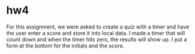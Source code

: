 # hw4

For this assignment, we were asked to create a quiz with a timer and have the user enter a score and store it into local data. I made a timer that will count down and when the timer hits zero, the results will show up. I put a form at the bottom for the initials and the score. 
